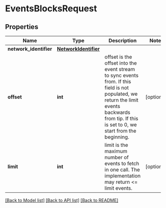# EventsBlocksRequest

## Properties
Name | Type | Description | Notes
------------ | ------------- | ------------- | -------------
**network_identifier** | [**NetworkIdentifier**](NetworkIdentifier.md) |  | 
**offset** | **int** | offset is the offset into the event stream to sync events from. If this field is not populated, we return the limit events backwards from tip. If this is set to 0, we start from the beginning. | [optional] 
**limit** | **int** | limit is the maximum number of events to fetch in one call. The implementation may return &lt;&#x3D; limit events. | [optional] 

[[Back to Model list]](../README.md#documentation-for-models) [[Back to API list]](../README.md#documentation-for-api-endpoints) [[Back to README]](../README.md)

